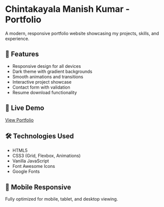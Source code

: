# Chintakayala Manish Kumar - Portfolio

A modern, responsive portfolio website showcasing my projects, skills, and experience.

## 🌟 Features
- Responsive design for all devices
- Dark theme with gradient backgrounds
- Smooth animations and transitions
- Interactive project showcase
- Contact form with validation
- Resume download functionality

## 🚀 Live Demo
[View Portfolio](https://chmanish2003.github.io/Portfolio/)

## 🛠️ Technologies Used
- HTML5
- CSS3 (Grid, Flexbox, Animations)
- Vanilla JavaScript
- Font Awesome Icons
- Google Fonts

## 📱 Mobile Responsive
Fully optimized for mobile, tablet, and desktop viewing.
